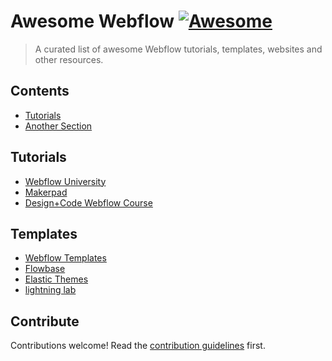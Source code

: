 # Awesome Webflow [![Awesome](https://awesome.re/badge.svg)](https://awesome.re)

> A curated list of awesome Webflow tutorials, templates, websites and other resources.

## Contents

- [Tutorials](#tutorials)
- [Another Section](#another-section)

## Tutorials

- [Webflow University](https://university.webflow.com/)
- [Makerpad](https://www.makerpad.co/tutorials?company=webflow)
- [Design+Code Webflow Course](https://designcode.io/webflow)

## Templates

- [Webflow Templates](https://webflow.com/templates)
- [Flowbase](https://www.flowbase.co/)
- [Elastic Themes](https://www.elasticthemes.com/)
- [lightning lab](https://www.lightninglab.design/)

## Contribute

Contributions welcome! Read the [contribution guidelines](contributing.md) first.
